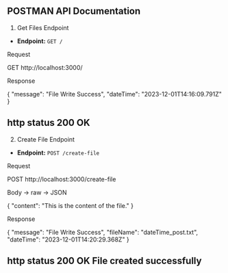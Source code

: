 POSTMAN API Documentation
-------------------------

1. Get Files Endpoint

- **Endpoint:** `GET /`

Request

GET http://localhost:3000/

Response

{
    "message": "File Write Success",
    "dateTime": "2023-12-01T14:16:09.791Z"
}

http
status 200 OK
-----------------------------------------------

2. Create File Endpoint

- **Endpoint:** `POST /create-file`

Request

POST http://localhost:3000/create-file

Body -> raw -> JSON

{
  "content": "This is the content of the file."
}


Response

{
    "message": "File Write Success",
    "fileName": "dateTime_post.txt",
    "dateTime": "2023-12-01T14:20:29.368Z"
}

http
status 200 OK
File created successfully
-------------------------------------------------------
